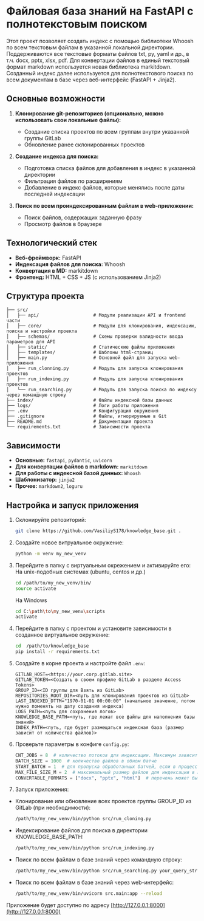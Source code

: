 # Файловая база знаний на FastAPI с полнотекстовым поиском
Этот проект позволяет создать индекс с помощью библиотеки Whoosh по всем текстовым файлам в указанной локальной директории. 
Поддерживаются все текстовые форматы файлов txt, py, yaml и др., в т.ч. docx, pptx, xlsx, pdf. 
Для конвертации файлов в единый текстовый формат markdown используется новая библиотека markitdown.
Созданный индекс далее используется для полнотекстового поиска по всем документам в базе через веб-интерфейс (FastAPI + Jinja2).

## Основные возможности
1. **Клонирование git-репозиториев (опционально, можно использовать свои локальные файлы):**
   - Создание списка проектов по всем группам внутри указанной группы GitLab
   - Обновление ранее склонированных проектов

2. **Создание индекса для поиска:**
   - Подготовка списка файлов для добавления в индекс в указанной директории
   - Фильтрация файлов по расширениям
   - Добавление в индекс файлов, которые менялись после даты последней индексации

3. **Поиск по всем проиндексированным файлам в web-приложении:**
   - Поиск файлов, содержащих заданную фразу
   - Просмотр файлов в браузере

## Технологический стек
- **Веб-фреймворк:** FastAPI
- **Индексация файлов для поиска:** Whoosh
- **Конвертация в MD:** markitdown
- **Фронтенд:** HTML + CSS + JS (с использованием Jinja2)

## Структура проекта
```
├── src/
│   ├── api/                    # Модули реализации API и frontend части
│   ├── core/                   # Модули для клонирования, индексации, поиска и настройки проекта
│   ├── schemas/                # Схемы проверки валидности ввода параметров для API
│   ├── static/                 # Статические файлы приложения
│   ├── templates/              # Шаблоны html-страниц
│   ├── main.py                 # Основной файл для запуска web-приложения
│   ├── run_clonning.py         # Модуль для запуска клонирования проектов
│   ├── run_indexing.py         # Модуль для запуска клонирования проектов
│   └── run_searching.py        # Модуль для запуска поиска по индексу через командную строку
├── index/                      # Файлы индексной базы данных
├── logs/                       # Логи работы приложения
├── .env                        # Конфигурация окружения
├── .gitignore                  # Файлы, игнорируемые в Git
├── README.md                   # Документация проекта
└── requirements.txt            # Зависимости проекта
```

## Зависимости
- **Основные:** `fastapi`, `pydantic`, `uvicorn`
- **Для конвертации файлов в markdown:** `markitdown`
- **Для работы с индексной базой данных:** `Whoosh`
- **Шаблонизатор:** `jinja2`
- **Прочее:** `markdown2`, `loguru`

## Настройка и запуск приложения
1. Склонируйте репозиторий:
    ```bash
    git clone https://github.com/VasiliyS178/knowledge_base.git .
    ```
2. Создайте новое витруальное окружение:
    ```bash
    python -m venv my_new_venv
    ```
3. Перейдите в папку с виртуальным окрежением и активируйте его:
    На unix-подобных системах (ubuntu, centos и др.)
    ```bash
    cd /path/to/my_new_venv/bin/
    source activate
    ```
    На Windows
    ```bash
    cd C:\path\to\my_new_venv\scripts
    activate
    ```
4. Перейдите в папку с проектом и установите зависимости в созданное виртуальное окружение:
    ```bash
    cd  /path/to/knowledge_base
    pip install -r requirements.txt
    ```
5. Создайте в корне проекта и настройте файл `.env`:
    ```env
    GITLAB_HOST=<https://your.corp.gitlab.site>
    GITLAB_TOKEN=<Создать в своем профиле GitLab в разделе Access Tokens>
    GROUP_ID=<ID группы для Взять из GitLab>
    REPOSITORIES_ROOT_DIR=<путь для клонирования проектов из GitLab>
    LAST_INDEXED_DTTM="1970-01-01 00:00:00" (начальное значение, потом нужно поменять на дату создания индекса)
    LOGS_PATH=<путь для сохранения логов>
    KNOWLEDGE_BASE_PATH=<путь, где лежат все файлы для наполнения базы знаний>
    INDEX_PATH=<путь, где будет размещаться индексная база (размер зависит от количества файлов)>
    ```
6. Проверьте параметры в конфиге `config.py`:
    ```config.py
    CNT_JOBS = 8  # количество потоков для индексации. Максимум зависит от процессора в вашем комьютере
    BATCH_SIZE = 1000  # количество файлов в обном батче
    START_BATCH = 1  # для пропуска обработанных батчей, если в процессе произошел сбой. Поменять перед продолжением
    MAX_FILE_SIZE_M = 2  # максимальный размер файлов для индексации в Мб
    CONVERTABLE_FORMATS = ["docx", "pptx", "html"]  # перечень может быть дополнен форматом xlsx 
    ```
7. Запуск приложения:
- Клонирование или обновление всех проектов группы GROUP_ID из GitLab (при необходимости):
   ```bash
   /path/to/my_new_venv/bin/python src/run_cloning.py
   ```
- Индексирование файлов для поиска в директории KNOWLEDGE_BASE_PATH:
   ```bash
   /path/to/my_new_venv/bin/python src/run_indexing.py
   ```
- Поиск по всем файлам в базе знаний через командную строку:
    ```bash
    /path/to/my_new_venv/bin/python src/run_searching.py your_query_string
    ```
- Поиск по всем файлам в базе знаний через web-интерфейс:
    ```bash
    /path/to/my_new_venv/bin/uvicorn src.main:app --reload
    ```
Приложение будет доступно по адресу [http://127.0.0.1:8000](http://127.0.0.1:8000)
